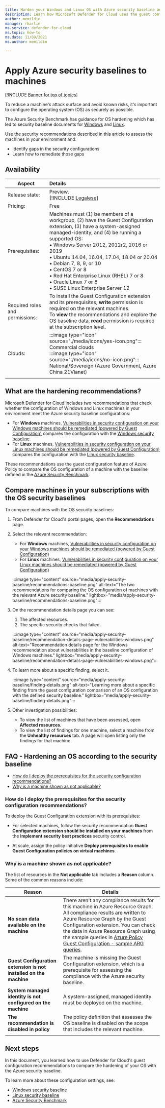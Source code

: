 ```yaml
---
title: Harden your Windows and Linux OS with Azure security baseline and Microsoft Defender for Cloud
description: Learn how Microsoft Defender for Cloud uses the guest configuration to compare your OS hardening with the guidance from Azure Security Benchmark
author: memildin
manager: rkarlin
ms.service: defender-for-cloud
ms.topic: how-to
ms.date: 11/09/2021
ms.author: memildin

---
```

# Apply Azure security baselines to machines

[!INCLUDE [Banner for top of topics](./includes/banner.md)]

To reduce a machine's attack surface and avoid known risks, it's important to configure the operating system (OS) as securely as possible.

The Azure Security Benchmark has guidance for OS hardening which has led to security baseline documents for [Windows](../governance/policy/samples/guest-configuration-baseline-windows.md) and [Linux](../governance/policy/samples/guest-configuration-baseline-linux.md).

Use the security recommendations described in this article to assess the machines in your environment and:

- Identify gaps in the security configurations
- Learn how to remediate those gaps

## Availability
|Aspect|Details|
|----|:----|
|Release state:|Preview.<br>[!INCLUDE [Legalese](../../includes/security-center-preview-legal-text.md)]|
|Pricing:|Free|
|Prerequisites:|Machines must (1) be members of a workgroup, (2) have the Guest Configuration extension, (3) have a system-assigned managed-identity, and (4) be running a supported OS:<br>• Windows Server 2012, 2012r2, 2016 or 2019<br>• Ubuntu 14.04, 16.04, 17.04, 18.04 or 20.04<br>• Debian 7, 8, 9, or 10<br>• CentOS 7 or 8<br>• Red Hat Enterprise Linux (RHEL) 7 or 8<br>• Oracle Linux 7 or 8<br>• SUSE Linux Enterprise Server 12|
|Required roles and permissions:|To install the Guest Configuration extension and its prerequisites, **write** permission is required on the relevant machines.<br>To **view** the recommendations and explore the OS baseline data, **read** permission is required at the subscription level.|
|Clouds:|:::image type="icon" source="./media/icons/yes-icon.png"::: Commercial clouds<br>:::image type="icon" source="./media/icons/no-icon.png"::: National/Sovereign (Azure Government, Azure China 21Vianet)|
|||

## What are the hardening recommendations?

Microsoft Defender for Cloud includes two recommendations that check whether the configuration of Windows and Linux machines in your environment meet the Azure security baseline configurations:

- For **Windows** machines, [Vulnerabilities in security configuration on your Windows machines should be remediated (powered by Guest Configuration)](https://portal.azure.com/#blade/Microsoft_Azure_Security/RecommendationsBlade/assessmentKey/1f655fb7-63ca-4980-91a3-56dbc2b715c6) compares the configuration with the [Windows security baseline](../governance/policy/samples/guest-configuration-baseline-windows.md).
- For **Linux** machines, [Vulnerabilities in security configuration on your Linux machines should be remediated (powered by Guest Configuration)](https://portal.azure.com/#blade/Microsoft_Azure_Security/RecommendationsBlade/assessmentKey/8c3d9ad0-3639-4686-9cd2-2b2ab2609bda) compares the configuration with the [Linux security baseline](../governance/policy/samples/guest-configuration-baseline-linux.md).

These recommendations use the guest configuration feature of Azure Policy to compare the OS configuration of a machine with the baseline defined in the [Azure Security Benchmark](/security/benchmark/azure/overview).

## Compare machines in your subscriptions with the OS security baselines

To compare machines with the OS security baselines:
 
1. From Defender for Cloud's portal pages, open the **Recommendations** page. 
1. Select the relevant recommendation:
    - For **Windows** machines, [Vulnerabilities in security configuration on your Windows machines should be remediated (powered by Guest Configuration)](https://portal.azure.com/#blade/Microsoft_Azure_Security/RecommendationsBlade/assessmentKey/1f655fb7-63ca-4980-91a3-56dbc2b715c6)
    - For **Linux** machines, [Vulnerabilities in security configuration on your Linux machines should be remediated (powered by Guest Configuration)](https://portal.azure.com/#blade/Microsoft_Azure_Security/RecommendationsBlade/assessmentKey/8c3d9ad0-3639-4686-9cd2-2b2ab2609bda)

    :::image type="content" source="media/apply-security-baseline/recommendations-baseline.png" alt-text="The two recommendations for comparing the OS configuration of machines with the relevant Azure security baseline." lightbox="media/apply-security-baseline/recommendations-baseline.png":::

1. On the recommendation details page you can see:
    1. The affected resources.
    1. The specific security checks that failed.

    :::image type="content" source="media/apply-security-baseline/recommendation-details-page-vulnerabilities-windows.png" alt-text="Recommendation details page for the Windows recommendation about vulnerabilities in the baseline configuration of Windows machines." lightbox="media/apply-security-baseline/recommendation-details-page-vulnerabilities-windows.png":::

1. To learn more about a specific finding, select it.

    :::image type="content" source="media/apply-security-baseline/finding-details.png" alt-text="Learning more about a specific finding from the guest configuration comparison of an OS configuration with the defined security baseline." lightbox="media/apply-security-baseline/finding-details.png":::

1. Other investigation possibilities:

    - To view the list of machines that have been assessed, open **Affected resources**.
    - To view the list of findings for one machine, select a machine from the **Unhealthy resources** tab. A page will open listing only the findings for that machine.


## FAQ - Hardening an OS according to the security baseline

- [How do I deploy the prerequisites for the security configuration recommendations?](#how-do-i-deploy-the-prerequisites-for-the-security-configuration-recommendations)
- [Why is a machine shown as not applicable?](#why-is-a-machine-shown-as-not-applicable)

### How do I deploy the prerequisites for the security configuration recommendations?

To deploy the Guest Configuration extension with its prerequisites:

- For selected machines, follow the security recommendation **Guest Configuration extension should be installed on your machines** from the **Implement security best practices** security control.

- At scale, assign the policy initiative **Deploy prerequisites to enable Guest Configuration policies on virtual machines**.


### Why is a machine shown as not applicable?

The list of resources in the **Not applicable** tab includes a **Reason** column. Some of the common reasons include:

| Reason                                                            | Details                                                                                                                                                                        |
|-------------------------------------------------------------------|--------------------------------------------------------------------------------------------------------------------------------------------------------------------------------|
| **No scan data available on the machine**                         | There aren't any compliance results for this machine in Azure Resource Graph. All compliance results are written to Azure Resource Graph by the Guest Configuration extension. You can check the data in Azure Resource Graph using the sample queries in [Azure Policy Guest Configuration - sample ARG queries](../governance/policy/samples/resource-graph-samples.md?tabs=azure-cli#azure-policy-guest-configuration).|
| **Guest Configuration extension is not installed on the machine** | The machine is missing the Guest Configuration extension, which is a prerequisite for assessing the compliance with the Azure security baseline.                               |
| **System managed identity is not configured on the machine**      | A system-assigned, managed identity must be deployed on the machine.                                                                                                           |
| **The recommendation is disabled in policy**                      | The policy definition that assesses the OS baseline is disabled on the scope that includes the relevant machine.                                                               |
|                                                                   |                                                                                                                                                                                |

## Next steps
In this document, you learned how to use Defender for Cloud's guest configuration recommendations to compare the hardening of your OS with the Azure security baseline.

To learn more about these configuration settings, see:

- [Windows security baseline](../governance/policy/samples/guest-configuration-baseline-windows.md)
- [Linux security baseline](../governance/policy/samples/guest-configuration-baseline-linux.md)
- [Azure Security Benchmark](/security/benchmark/azure/overview)
